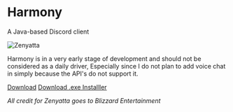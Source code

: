 # Harmony
A Java-based Discord client

![Zenyatta](http://i.imgur.com/VUpAM9P.png)


Harmony is in a very early stage of development and should not be considered as a daily driver, Especially since I do not plan to add 
voice chat in simply because the API's do not support it. 

[Download](Harmony-0.0.2.jar)
[Download .exe Installler](https://www.dropbox.com/s/x7b4yn19v16lblj/HarmonySetup.exe?dl=1)

*All credit for Zenyatta goes to Blizzard Entertainment*
